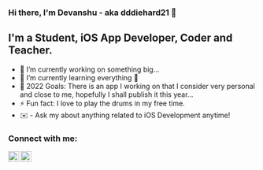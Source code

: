 ### Hi there, I'm Devanshu - aka dddiehard21 👋

## I'm a Student, iOS App Developer, Coder and Teacher.

- 🔭 I’m currently working on something big...
- 🌱 I’m currently learning everything 🤣
- 🥅 2022 Goals: There is an app I working on that I consider very personal and close to me, hopefully I shall publish it this year...
- ⚡ Fun fact: I love to play the drums in my free time.
- ✉️ - Ask my about anything related to iOS Development anytime!


### Connect with me:

[<img align="left" alt="codeSTACKr | Twitter" width="22px" src="https://cdn.jsdelivr.net/npm/simple-icons@v3/icons/twitter.svg" />][twitter]
[<img align="left" alt="codeSTACKr | LinkedIn" width="22px" src="https://cdn.jsdelivr.net/npm/simple-icons@v3/icons/linkedin.svg" />][linkedin]

<br />

</details>

[twitter]: https://twitter.com/devdchaudhary
[linkedin]: https://www.linkedin.com/in/devanshu-chaudhary-236263177/


